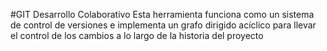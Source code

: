 #GIT Desarrollo Colaborativo
Esta herramienta funciona como un sistema de control de versiones e implementa un grafo dirigido acíclico para llevar el control de los cambios a lo largo de la historia del proyecto
